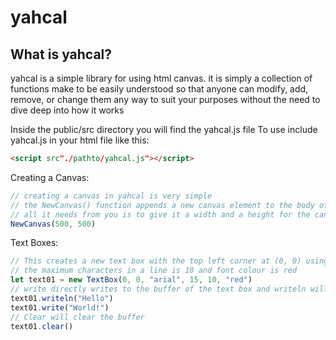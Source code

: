 # yahcal

## What is yahcal?
yahcal is a simple library for using html canvas. it is simply a collection of functions make to be easily understood so that anyone can modify, add, remove, or change them any way to suit your purposes without the need to dive deep into how it works


Inside the public/src directory you will find the yahcal.js file
To use include yahcal.js in your html file like this:
```html 
<script src"./pathto/yahcal.js"></script>
  ```
Creating a Canvas:
```javascript 
// creating a canvas in yahcal is very simple
// the NewCanvas() function appends a new canvas element to the body of your html 
// all it needs from you is to give it a width and a height for the canvas you want to create
NewCanvas(500, 500)
```
Text Boxes:
```javascript
// This creates a new text box with the top left corner at (0, 0) using arial font with a font size of 15px,
// the maximum characters in a line is 10 and font colour is red
let text01 = new TextBox(0, 0, "arial", 15, 10, "red")
// write directly writes to the buffer of the text box and writeln will write a new line char after your text
text01.writeln("Hello")
text01.write("World!")
// Clear will clear the buffer
text01.clear()

```
